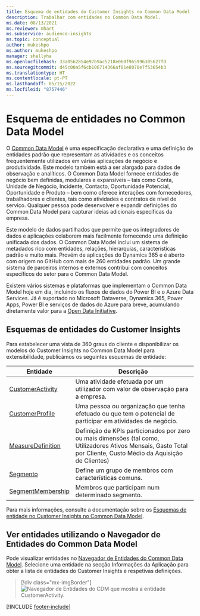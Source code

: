 ```yaml
---
title: Esquema de entidades do Customer Insights no Common Data Model
description: Trabalhar com entidades no Common Data Model.
ms.date: 08/13/2021
ms.reviewer: mhart
ms.subservice: audience-insights
ms.topic: conceptual
author: mukeshpo
ms.author: mukeshpo
manager: shellyha
ms.openlocfilehash: 33a0562854e97b9ac5218e060f965996305627fd
ms.sourcegitcommit: d45c00a5f6cb106714366af81e8070e7f53654b3
ms.translationtype: HT
ms.contentlocale: pt-PT
ms.lasthandoff: 05/15/2022
ms.locfileid: "8757446"
---
```

# <a name="entity-schemas-in-common-data-model"></a>Esquema de entidades no Common Data Model



O [Common Data Model](/common-data-model/) é uma especificação declarativa e uma definição de entidades padrão que representam as atividades e os conceitos frequentemente utilizados em várias aplicações de negócio e produtividade. Este modelo também está a ser alargado para dados de observação e analíticos. O Common Data Model fornece entidades de negócio bem definidas, modulares e expansíveis – tais como Conta, Unidade de Negócio, Incidente, Contacto, Oportunidade Potencial, Oportunidade e Produto – bem como oferece interações com fornecedores, trabalhadores e clientes, tais como atividades e contratos de nível de serviço. Qualquer pessoa pode desenvolver e expandir definições do Common Data Model para capturar ideias adicionais específicas da empresa.

Este modelo de dados partilhados que permite que os integradores de dados e aplicações colaborem mais facilmente fornecendo uma definição unificada dos dados. O Common Data Model inclui um sistema de metadados rico com entidades, relações, hierarquias, características padrão e muito mais. Provém de aplicações do Dynamics 365 e é aberto com origem no GitHub com mais de 260 entidades padrão. Um grande sistema de parceiros internos e externos contribui com conceitos específicos do setor para o Common Data Model.

Existem vários sistemas e plataformas que implementam o Common Data Model hoje em dia, incluindo os fluxos de dados do Power BI e o Azure Data Services. Já é suportado no Microsoft Dataverse, Dynamics 365, Power Apps, Power BI e serviços de dados do Azure para breve, acumulando diretamente valor para a [Open Data Initiative](https://dynamics.microsoft.com/en-us/open-data-initiative/).

## <a name="customer-insights-entity-schemas"></a>Esquemas de entidades do Customer Insights

Para estabelecer uma vista de 360 graus do cliente e disponibilizar os modelos do Customer Insights no Common Data Model para extensibilidade, publicámos os seguintes esquemas de entidade:

| Entidade | Descrição |
|---------|---------|
|[CustomerActivity](/common-data-model/schema/core/applicationcommon/foundationcommon/crmcommon/solutions/customerinsights/customeractivity) | Uma atividade efetuada por um utilizador com valor de observação para a empresa. |
|[CustomerProfile](/common-data-model/schema/core/applicationcommon/foundationcommon/crmcommon/solutions/customerinsights/customerprofile) | Uma pessoa ou organização que tenha efetuado ou que tem o potencial de participar em atividades de negócio. |
|[MeasureDefinition](/common-data-model/schema/core/applicationcommon/foundationcommon/crmcommon/solutions/customerinsights/measuredefinition) | Definição de KPIs particionados por zero ou mais dimensões (tal como, Utilizadores Ativos Mensais, Gasto Total por Cliente, Custo Médio da Aquisição de Clientes) |
|[Segmento](/common-data-model/schema/core/applicationcommon/foundationcommon/crmcommon/solutions/customerinsights/segment) | Define um grupo de membros com características comuns. |
|[SegmentMembership](/common-data-model/schema/core/applicationcommon/foundationcommon/crmcommon/solutions/customerinsights/segmentmembership) | Membros que participam num determinado segmento. |

Para mais informações, consulte a documentação sobre os [Esquemas de entidade no Customer Insights no Common Data Model](/common-data-model/schema/core/applicationcommon/foundationcommon/crmcommon/solutions/customerinsights/overview).

## <a name="view-entities-using-the-common-data-model-entity-navigator"></a>Ver entidades utilizando o Navegador de Entidades do Common Data Model

Pode visualizar entidades no [Navegador de Entidades do Common Data Model](https://microsoft.github.io/CDM/). Selecione uma entidade na secção Informações da Aplicação para obter a lista de entidades do Customer Insights e respetivas definições.
> [!div class="mx-imgBorder"]
> ![Navegador de Entidades do CDM que mostra a entidade CustomerActivity.](media/CDM-entity-navigator.png "Navegador de Entidades do CDM que mostra a entidade CustomerActivity")


[!INCLUDE [footer-include](includes/footer-banner.md)]
